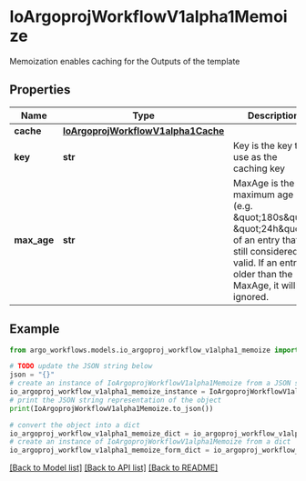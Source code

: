 # IoArgoprojWorkflowV1alpha1Memoize

Memoization enables caching for the Outputs of the template

## Properties

Name | Type | Description | Notes
------------ | ------------- | ------------- | -------------
**cache** | [**IoArgoprojWorkflowV1alpha1Cache**](IoArgoprojWorkflowV1alpha1Cache.md) |  | 
**key** | **str** | Key is the key to use as the caching key | 
**max_age** | **str** | MaxAge is the maximum age (e.g. \&quot;180s\&quot;, \&quot;24h\&quot;) of an entry that is still considered valid. If an entry is older than the MaxAge, it will be ignored. | 

## Example

```python
from argo_workflows.models.io_argoproj_workflow_v1alpha1_memoize import IoArgoprojWorkflowV1alpha1Memoize

# TODO update the JSON string below
json = "{}"
# create an instance of IoArgoprojWorkflowV1alpha1Memoize from a JSON string
io_argoproj_workflow_v1alpha1_memoize_instance = IoArgoprojWorkflowV1alpha1Memoize.from_json(json)
# print the JSON string representation of the object
print(IoArgoprojWorkflowV1alpha1Memoize.to_json())

# convert the object into a dict
io_argoproj_workflow_v1alpha1_memoize_dict = io_argoproj_workflow_v1alpha1_memoize_instance.to_dict()
# create an instance of IoArgoprojWorkflowV1alpha1Memoize from a dict
io_argoproj_workflow_v1alpha1_memoize_form_dict = io_argoproj_workflow_v1alpha1_memoize.from_dict(io_argoproj_workflow_v1alpha1_memoize_dict)
```
[[Back to Model list]](../README.md#documentation-for-models) [[Back to API list]](../README.md#documentation-for-api-endpoints) [[Back to README]](../README.md)


